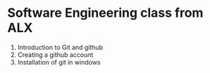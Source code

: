 # Software Engineering class from ALX

1. Introduction to Git and github
2. Creating a github account
3. Installation of git in windows
